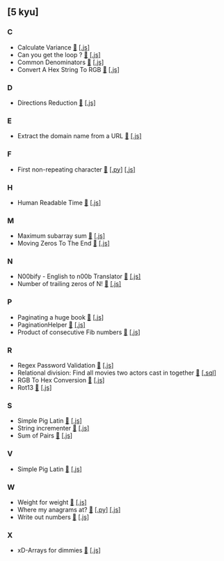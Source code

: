 ## [5 kyu]

### C

- Calculate Variance [&#128279;](https://www.codewars.com/kata/5266fba01283974e720000fa)
  [[.js]](https://github.com/julienshim/codewars-playground/blob/master/JavaScript/5%20kyu/Calculate%20Variance.js)
- Can you get the loop ? [&#128279;](https://www.codewars.com/kata/52a89c2ea8ddc5547a000863)
  [[.js]](https://github.com/julienshim/codewars-playground/blob/master/JavaScript/5%20kyu/Can%20you%20get%20the%20loop%20-.js)
- Common Denominators [&#128279;](https://www.codewars.com/kata/54d7660d2daf68c619000d95)
  [[.js]](https://github.com/julienshim/codewars-playground/blob/master/JavaScript/5%20kyu/Common%20Denominators.js)
- Convert A Hex String To RGB [&#128279;](https://www.codewars.com/kata/5282b48bb70058e4c4000fa7)
  [[.js]](https://github.com/julienshim/codewars-playground/blob/master/JavaScript/5%20kyu/Convert%20A%20Hex%20String%20To%20RGB.js)

### D

- Directions Reduction [&#128279;](https://www.codewars.com/kata/550f22f4d758534c1100025a)
  [[.js]](https://github.com/julienshim/codewars-playground/blob/master/JavaScript/5%20kyu/Directions%20Reduction.js)

### E

- Extract the domain name from a URL [&#128279;](https://www.codewars.com/kata/514a024011ea4fb54200004b)
  [[.js]](https://github.com/julienshim/codewars-playground/blob/master/JavaScript/5%20kyu/Extract%20the%20domain%20name%20from%20a%20URL.js)

### F

- First non-repeating character [&#128279;](https://www.codewars.com/kata/52bc74d4ac05d0945d00054e)
  [[.py]](https://github.com/julienshim/codewars-playground/blob/master/Python/5%20kyu/First%20non-repeating%20character.py)
  [[.js]](https://github.com/julienshim/codewars-playground/blob/master/JavaScript/5%20kyu/First%20non-repeating%20character.js)

### H

- Human Readable Time [&#128279;](https://www.codewars.com/kata/52685f7382004e774f0001f7)
  [[.js]](https://github.com/julienshim/codewars-playground/blob/master/JavaScript/5%20kyu/Human%20Readable%20Time.js)

### M

- Maximum subarray sum [&#128279;](https://www.codewars.com/kata/54521e9ec8e60bc4de000d6c)
  [[.js]](https://github.com/julienshim/codewars-playground/blob/master/JavaScript/5%20kyu/Maximum%20subarray%20sum.js)
- Moving Zeros To The End [&#128279;](https://www.codewars.com/kata/52597aa56021e91c93000cb0)
  [[.js]](https://github.com/julienshim/codewars-playground/blob/master/JavaScript/5%20kyu/Moving%20Zeros%20To%20The%20End.js)

### N

- N00bify - English to n00b Translator [&#128279;](https://www.codewars.com/kata/552ec968fcd1975e8100005a)
  [[.js]](https://github.com/julienshim/codewars-playground/blob/master/JavaScript/5%20kyu/N00bify%20-%20English%20to%20N00b%20Translator.js)
- Number of trailing zeros of N! [&#128279;](https://www.codewars.com/kata/52f787eb172a8b4ae1000a34)
  [[.js]](https://github.com/julienshim/codewars-playground/blob/master/JavaScript/5%20kyu/Number%20of%20trailing%20zeros%20of%20N-.js)

### P

- Paginating a huge book [&#128279;](https://www.codewars.com/kata/55905b7597175ffc1a00005a)
  [[.js]](https://github.com/julienshim/codewars-playground/blob/master/JavaScript/5%20kyu/Paginating%20a%20huge%20book.js)
- PaginationHelper [&#128279;](https://www.codewars.com/kata/515bb423de843ea99400000a)
  [[.js]](https://github.com/julienshim/codewars-playground/blob/master/JavaScript/5%20kyu/PaginationHelper.js)
- Product of consecutive Fib numbers [&#128279;](https://www.codewars.com/kata/5541f58a944b85ce6d00006a)
  [[.js]](https://github.com/julienshim/codewars-playground/blob/master/JavaScript/5%20kyu/Product%20of%20consecutive%20Fib%20numbers.js)

### R

- Regex Password Validation [&#128279;](https://www.codewars.com/kata/52e1476c8147a7547a000811)
  [[.js]](https://github.com/julienshim/codewars-playground/blob/master/JavaScript/5%20kyu/Regex%20Password%20Validation.js)
- Relational division: Find all movies two actors cast in together [&#128279;](https://www.codewars.com/kata/5817b124e7f4576fd00020a2)
  [[.sql]](https://github.com/julienshim/codewars-playground/blob/master/SQL/5%20kyu/Relational%20division-%20Find%20all%20movies%20two%20actors%20cast%20in%20together.sql)
- RGB To Hex Conversion [&#128279;](https://www.codewars.com/kata/513e08acc600c94f01000001)
  [[.js]](https://github.com/julienshim/codewars-playground/blob/master/JavaScript/5%20kyu/RGB%20To%20Hex%20Conversion.js)
- Rot13 [&#128279;](https://www.codewars.com/kata/530e15517bc88ac656000716)
  [[.js]](https://github.com/julienshim/codewars-playground/blob/master/JavaScript/5%20kyu/Rot13.js)

### S

- Simple Pig Latin [&#128279;](https://www.codewars.com/kata/520b9d2ad5c005041100000f)
  [[.js]](https://github.com/julienshim/codewars-playground/blob/master/JavaScript/5%20kyu/Simple%20Pig%20Latin.js)
- String incrementer [&#128279;](https://www.codewars.com/kata/54a91a4883a7de5d7800009c)
  [[.js]](https://github.com/julienshim/codewars-playground/blob/master/JavaScript/5%20kyu/String%20incrementer.js)
- Sum of Pairs [&#128279;](https://www.codewars.com/kata/54d81488b981293527000c8f)
  [[.js]](https://github.com/julienshim/codewars-playground/blob/master/JavaScript/5%20kyu/Sum%20of%20Pairs.js)

### V

- Simple Pig Latin [&#128279;](https://www.codewars.com/kata/548db0bd1df5bbf29b0000b7)
  [[.js]](https://github.com/julienshim/codewars-playground/blob/master/JavaScript/5%20kyu/validDate%20Regex.js)


### W

- Weight for weight [&#128279;](https://www.codewars.com/users/julienshim)
  [[.js]](https://github.com/julienshim/codewars-playground/blob/master/JavaScript/5%20kyu/Weight%20for%20weight.js)
- Where my anagrams at? [&#128279;](https://www.codewars.com/kata/523a86aa4230ebb5420001e1)
  [[.py]](https://github.com/julienshim/codewars-playground/blob/master/Python/5%20kyu/Where%20my%20anagrams%20at-.py)
  [[.js]](https://github.com/julienshim/codewars-playground/blob/master/JavaScript/5%20kyu/Where%20my%20anagrams%20at-.js)
- Write out numbers [&#128279;](https://www.codewars.com/kata/52724507b149fa120600031d)
  [[.js]](https://github.com/julienshim/codewars-playground/blob/master/JavaScript/5%20kyu/Write%20out%20numbers.js)

### X

- xD-Arrays for dimmies [&#128279;](https://www.codewars.com/kata/5402724fd39b43c075000116)
  [[.js]](https://github.com/julienshim/codewars-playground/blob/master/JavaScript/5%20kyu/xD-Arrays%20for%20dimmies.js)